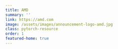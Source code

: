 ```yaml
---
title: AMD
summary: ''
link: https://amd.com
image: /assets/images/announcement-logo-amd.jpg
class: pytorch-resource
order: 1
featured-home: true
---
```

